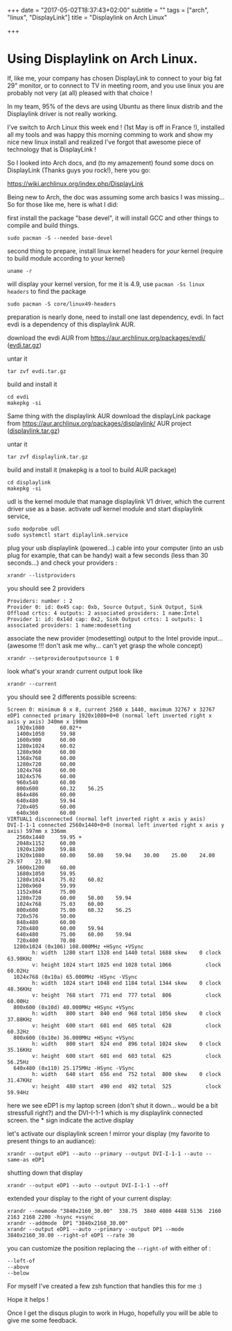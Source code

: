 +++
date = "2017-05-02T18:37:43+02:00"
subtitle = ""
tags = ["arch", "linux", "DisplayLink"]
title = "Displaylink on Arch Linux"

+++

# Using Displaylink on Arch Linux.

If, like me, your company has chosen DisplayLink to connect to your big fat 29" monitor, or to connect to TV in meeting room, and you use linux you are probably not very (at all) pleased with that choice !

In my team, 95% of the devs are using Ubuntu as there linux distrib and the Displaylink driver is not really working.

I've switch to Arch Linux this week end ! (1st May is off in France !), installed all my tools and was happy this morning comming to work and show my nice new linux install and realized I've forgot that awesome piece of technology that is DisplayLink !

So I looked into Arch docs, and (to my amazement) found some docs on DisplayLink (Thanks guys you rock!), here you go: 

https://wiki.archlinux.org/index.php/DisplayLink

Being new to Arch, the doc was assuming some arch basics I was missing... So for those like me, here is what I did:

first install the package "base devel", it will install GCC and other things to compile and build things.
```
sudo pacman -S --needed base-devel
```

second thing to prepare, install linux kernel headers for *your* kernel (require to build module according to your kernel)
```
uname -r
```
will display your kernel version, for me it is 4.9, use `pacman -Ss linux headers` to find the package
```
sudo pacman -S core/linux49-headers
```

preparation is nearly done, need to install one last dependency, evdi.
In fact evdi is a dependency of this displaylink AUR.

download the evdi AUR from https://aur.archlinux.org/packages/evdi/
([evdi.tar.gz](https://aur.archlinux.org/cgit/aur.git/snapshot/evdi.tar.gz))

untar it
```
tar zvf evdi.tar.gz
```

build and install it
```
cd evdi
makepkg -si
```

Same thing with the displaylink AUR
download the displayLink package from https://aur.archlinux.org/packages/displaylink/ AUR project
([displaylink.tar.gz](https://aur.archlinux.org/cgit/aur.git/snapshot/displaylink.tar.gz))

untar it
```
tar zvf displaylink.tar.gz
```

build and install it (makepkg is a tool to build AUR package)
```
cd displaylink
makepkg -si
```

udl is the kernel module that manage displaylink V1 driver, which the current driver use as a base.
activate *udl* kernel module and start displaylink service,
```
sudo modprobe udl
sudo systemctl start diplaylink.service
```

plug your usb displaylink (powered...) cable into your computer (into an usb plug for example, that can be handy)
wait a few seconds (less than 30 seconds...)
and check your providers : 
```
xrandr --listproviders
```

you should see 2 providers 
```
Providers: number : 2
Provider 0: id: 0x45 cap: 0xb, Source Output, Sink Output, Sink Offload crtcs: 4 outputs: 2 associated providers: 1 name:Intel 
Provider 1: id: 0x14d cap: 0x2, Sink Output crtcs: 1 outputs: 1 associated providers: 1 name:modesetting
```

associate the new provider (modesetting) output to the Intel provide input... (awesome !!! don't ask me why... can't yet grasp the whole concept)
```
xrandr --setprovideroutputsource 1 0
```

look what's your xrandr current output look like
```
xrandr --current
```

you should see 2 differents possible screens:
```
Screen 0: minimum 8 x 8, current 2560 x 1440, maximum 32767 x 32767
eDP1 connected primary 1920x1080+0+0 (normal left inverted right x axis y axis) 340mm x 190mm
   1920x1080     60.02*+
   1400x1050     59.98
   1600x900      60.00
   1280x1024     60.02
   1280x960      60.00
   1368x768      60.00
   1280x720      60.00
   1024x768      60.00
   1024x576      60.00
   960x540       60.00
   800x600       60.32    56.25
   864x486       60.00
   640x480       59.94
   720x405       60.00
   640x360       60.00
VIRTUAL1 disconnected (normal left inverted right x axis y axis)
DVI-I-1-1 connected 2560x1440+0+0 (normal left inverted right x axis y axis) 597mm x 336mm
   2560x1440     59.95 +
   2048x1152     60.00
   1920x1200     59.88
   1920x1080     60.00    50.00    59.94    30.00    25.00    24.00    29.97    23.98
   1600x1200     60.00
   1680x1050     59.95
   1280x1024     75.02    60.02
   1200x960      59.99
   1152x864      75.00
   1280x720      60.00    50.00    59.94
   1024x768      75.03    60.00
   800x600       75.00    60.32    56.25
   720x576       50.00
   848x480       60.00
   720x480       60.00    59.94
   640x480       75.00    60.00    59.94
   720x400       70.08
  1280x1024 (0x106) 108.000MHz +HSync +VSync
        h: width  1280 start 1328 end 1440 total 1688 skew    0 clock  63.98KHz
        v: height 1024 start 1025 end 1028 total 1066           clock  60.02Hz
  1024x768 (0x10a) 65.000MHz -HSync -VSync
        h: width  1024 start 1048 end 1184 total 1344 skew    0 clock  48.36KHz
        v: height  768 start  771 end  777 total  806           clock  60.00Hz
  800x600 (0x10d) 40.000MHz +HSync +VSync
        h: width   800 start  840 end  968 total 1056 skew    0 clock  37.88KHz
        v: height  600 start  601 end  605 total  628           clock  60.32Hz
  800x600 (0x10e) 36.000MHz +HSync +VSync
        h: width   800 start  824 end  896 total 1024 skew    0 clock  35.16KHz
        v: height  600 start  601 end  603 total  625           clock  56.25Hz
  640x480 (0x110) 25.175MHz -HSync -VSync
        h: width   640 start  656 end  752 total  800 skew    0 clock  31.47KHz
        v: height  480 start  490 end  492 total  525           clock  59.94Hz
```

here we see eDP1 is my laptop screen (don't shut it down... would be a bit stressfull right?)
and the DVI-I-1-1 which is my displaylink connected screen.
the * sign indicate the active display


let's activate our displaylink screen !
mirror your display (my favorite to present things to an audiance):
```
xrandr --output eDP1 --auto --primary --output DVI-I-1-1 --auto --same-as eDP1
```

shutting down that display
```
xrandr --output eDP1 --auto --output DVI-I-1-1 --off
```

extended your display to the right of your current display:
```
xrandr --newmode "3840x2160_30.00"  338.75  3840 4080 4488 5136  2160 2163 2168 2200 -hsync +vsync
xrandr --addmode  DP1 "3840x2160_30.00"
xrandr --output eDP1 --auto --primary --output DP1 --mode 3840x2160_30.00 --right-of eDP1 --rate 30
```

you can customize the position replacing the `--right-of` with either of :
```
--left-of
--above
--below
```

For myself I've created a few zsh function that handles this for me :)

Hope it helps !

Once I get the disqus plugin to work in Hugo, hopefully you will be able to give me some feedback.
